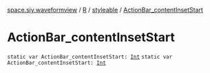 [space.siy.waveformview](../../index.md) / [R](../index.md) / [styleable](index.md) / [ActionBar_contentInsetStart](./-action-bar_content-inset-start.md)

# ActionBar_contentInsetStart

`static var ActionBar_contentInsetStart: `[`Int`](https://kotlinlang.org/api/latest/jvm/stdlib/kotlin/-int/index.html)
`static var ActionBar_contentInsetStart: `[`Int`](https://kotlinlang.org/api/latest/jvm/stdlib/kotlin/-int/index.html)